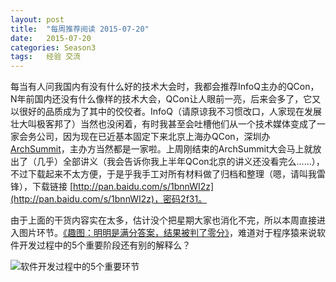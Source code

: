 ```yaml
---
layout: post
title:  "每周推荐阅读 2015-07-20"
date:   2015-07-20
categories: Season3
tags:   经验 交流
---
```


每当有人问我国内有没有什么好的技术大会时，我都会推荐InfoQ主办的QCon，N年前国内还没有什么像样的技术大会，QCon让人眼前一亮，后来会多了，它又以很好的品质成为了其中的佼佼者。InfoQ（请原谅我不习惯改口，人家现在发展壮大叫极客邦了）当然也没闲着，有时我甚至会吐槽他们从一个技术媒体变成了一家会务公司，因为现在已近基本固定下来北京上海办QCon，深圳办[ArchSummit](http://www.archsummit.com)，主办方当然都是一家啦。上周刚结束的ArchSummit大会马上就放出了（几乎）全部讲义（我会告诉你我上半年QCon北京的讲义还没看完么……），不过下载起来不太方便，于是乎我手工对所有材料做了归档和整理（嗯，请叫我雷锋），下载链接 [http://pan.baidu.com/s/1bnnWI2z](http://pan.baidu.com/s/1bnnWI2z)，密码2f31。

由于上面的干货内容实在太多，估计没个把星期大家也消化不完，所以本周直接进入图片环节。[《趣图：明明是满分答案，结果被判了零分》](http://group.jobbole.com/5375/)，难道对于程序猿来说软件开发过程中的5个重要阶段还有别的解释么？

![软件开发过程中的5个重要环节](http://ww4.sinaimg.cn/large/63918611gw1etsvrw6tgfj20gg0gawg8.jpg)